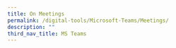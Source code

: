 ```yaml
---
title: On Meetings
permalink: /digital-tools/Microsoft-Teams/Meetings/
description: ""
third_nav_title: MS Teams
---
```


